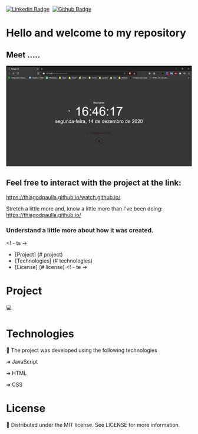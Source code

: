 [![Linkedin Badge](https://img.shields.io/badge/-LinkedIn-blue?style=flat-square&logo=Linkedin&logoColor=white&link=https://www.linkedin.com/in/thiagodepaulla/)](https://www.linkedin.com/in/thiagodepaulla/)   [![Github Badge](https://img.shields.io/badge/-Github-000?style=flat-square&logo=Github&logoColor=white&link=https://github.com/thiagodpaulla)](https://github.com/thiagodpaulla)

# Hello and welcome to my repository
## Meet .....

![](https://github.com/thiagodpaulla/watch.github.io/blob/main/Watch.JS.gif)

## Feel free to interact with the project at the link:
https://thiagodpaulla.github.io/watch.github.io/.

Stretch a little more and, know a little more than I've been doing:
https://thiagodpaulla.github.io/

### Understand a little more about how it was created.

<! - ts ->
  * [Project] (# project)
  * [Technologies] (# technologies)
  * [License] (# license)
  <! - te ->

# Project
💻


# Technologies

🚀 The project was developed using the following technologies


➜ JavaScript

➜ HTML

➜ CSS


# License
📂 Distributed under the MIT license. See LICENSE for more information.
